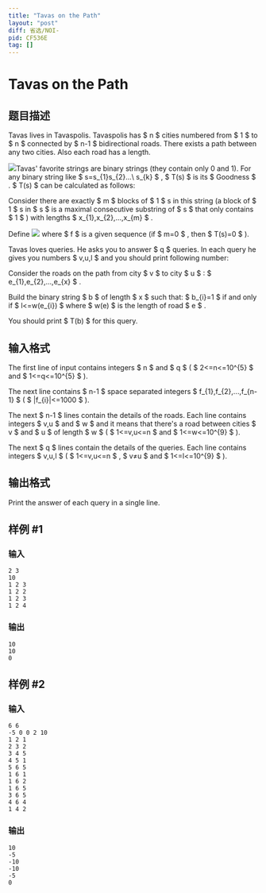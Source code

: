 ```yaml
---
title: "Tavas on the Path"
layout: "post"
diff: 省选/NOI-
pid: CF536E
tag: []
---
```


# Tavas on the Path

## 题目描述

Tavas lives in Tavaspolis. Tavaspolis has $ n $ cities numbered from $ 1 $ to $ n $ connected by $ n-1 $ bidirectional roads. There exists a path between any two cities. Also each road has a length.

 ![](https://cdn.luogu.com.cn/upload/vjudge_pic/CF536E/d3484f8e760e70be37b15d454f75fce51db0bf40.png)Tavas' favorite strings are binary strings (they contain only 0 and 1). For any binary string like $ s=s_{1}s_{2}...\ s_{k} $ , $ T(s) $ is its $ Goodness $ . $ T(s) $ can be calculated as follows:

Consider there are exactly $ m $ blocks of $ 1 $ s in this string (a block of $ 1 $ s in $ s $ is a maximal consecutive substring of $ s $ that only contains $ 1 $ ) with lengths $ x_{1},x_{2},...,x_{m} $ .

Define ![](https://cdn.luogu.com.cn/upload/vjudge_pic/CF536E/355506c834e033a7323a71320e8c5f755ccad647.png) where $ f $ is a given sequence (if $ m=0 $ , then $ T(s)=0 $ ).

Tavas loves queries. He asks you to answer $ q $ queries. In each query he gives you numbers $ v,u,l $ and you should print following number:

Consider the roads on the path from city $ v $ to city $ u $ : $ e_{1},e_{2},...,e_{x} $ .

Build the binary string $ b $ of length $ x $ such that: $ b_{i}=1 $ if and only if $ l<=w(e_{i}) $ where $ w(e) $ is the length of road $ e $ .

You should print $ T(b) $ for this query.

## 输入格式

The first line of input contains integers $ n $ and $ q $ ( $ 2<=n<=10^{5} $ and $ 1<=q<=10^{5} $ ).

The next line contains $ n-1 $ space separated integers $ f_{1},f_{2},...,f_{n-1} $ ( $ |f_{i}|<=1000 $ ).

The next $ n-1 $ lines contain the details of the roads. Each line contains integers $ v,u $ and $ w $ and it means that there's a road between cities $ v $ and $ u $ of length $ w $ ( $ 1<=v,u<=n $ and $ 1<=w<=10^{9} $ ).

The next $ q $ lines contain the details of the queries. Each line contains integers $ v,u,l $ ( $ 1<=v,u<=n $ , $ v≠u $ and $ 1<=l<=10^{9} $ ).

## 输出格式

Print the answer of each query in a single line.

## 样例 #1

### 输入

```
2 3
10
1 2 3
1 2 2
1 2 3
1 2 4

```

### 输出

```
10
10
0

```

## 样例 #2

### 输入

```
6 6
-5 0 0 2 10
1 2 1
2 3 2
3 4 5
4 5 1
5 6 5
1 6 1
1 6 2
1 6 5
3 6 5
4 6 4
1 4 2

```

### 输出

```
10
-5
-10
-10
-5
0

```

